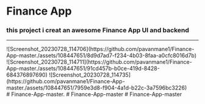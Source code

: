 <h1>Finance App</h1>

<h3>
this project i creat an awesome  Finance App UI and backend
</h3>
<p>

</p>
<hr>
<div style = "">![Screenshot_20230728_114706](https://github.com/pavanmane1/Finance-App-master./assets/108447651/8d9d7ad7-f234-4b03-8faa-a0cfc8016d7b)
![Screenshot_20230728_114711](https://github.com/pavanmane1/Finance-App-master./assets/108447651/91cd457b-b0ce-419d-8428-684376897690)
![Screenshot_20230728_114735](https://github.com/pavanmane1/Finance-App-master./assets/108447651/7959e3d8-f904-4a1d-b22c-3a7596bc3226)

<!-- <img src="https://user-images.githubusercontent.com/102475069/196632952-349c0bf9-a0a2-45d2-a0c1-3f7e34dd823c.png" alt="" width="32%"/>
<img src="https://user-images.githubusercontent.com/102475069/196633092-f933f964-5930-4686-8ce8-9e702ebfb1b7.png" alt="Screenshot_1659640778" width="32%"/>
<img src="https://user-images.githubusercontent.com/102475069/196633198-ff6e1bdd-cad5-4085-b9d1-df5bd793f971.png" alt="Screenshot_1666104775" width="32%"/> -->
</div>
# Finance-App-master.
# Finance-App-master
# Finance-App-master
